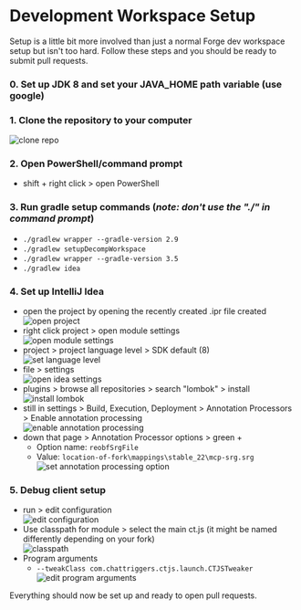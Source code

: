 # Development Workspace Setup
Setup is a little bit more involved than just a normal Forge dev workspace setup but isn't too hard. Follow these steps and you should be ready to submit pull requests.

### 0. Set up JDK 8 and set your JAVA_HOME path variable (use google)
### 1. Clone the repository to your computer<br>
![clone repo](http://i66.tinypic.com/9jdlp5.png)
### 2. Open PowerShell/command prompt
  - shift + right click > open PowerShell
### 3. Run gradle setup commands (*note: don't use the "./" in command prompt*)
  - `./gradlew wrapper --gradle-version 2.9`
  - `./gradlew setupDecompWorkspace`
  - `./gradlew wrapper --gradle-version 3.5`
  - `./gradlew idea`
### 4. Set up IntelliJ Idea
  - open the project by opening the recently created .ipr file created<br>
![open project](http://i65.tinypic.com/2irsoyc.png)
  - right click project > open module settings<br>
![open module settings](https://i.imgur.com/F7clio5.png)
  - project > project language level > SDK default (8)<br>
![set language level](http://i66.tinypic.com/2rormrn.png)
  - file > settings<br>
![open idea settings](http://i65.tinypic.com/35bco0h.png)
  - plugins > browse all repositories > search "lombok" > install<br>
![install lombok](http://i67.tinypic.com/t8sv2p.png)
  - still in settings > Build, Execution, Deployment > Annotation Processors > Enable annotation processing<br>
![enable annotation processing](http://i66.tinypic.com/676slz.png)
  - down that page > Annotation Processor options > green +
    - Option name: `reobfSrgFile`
    - Value: `location-of-fork\mappings\stable_22\mcp-srg.srg`<br>
![set annotation processing option](https://i.imgur.com/PS2t8Yc.png)
### 5. Debug client setup
  - run > edit configuration<br>
![edit configuration](http://i65.tinypic.com/t6yq7b.png)
  - Use classpath for module > select the main ct.js (it might be named differently depending on your fork)<br>
![classpath](http://i67.tinypic.com/15z34fd.png)
  - Program arguments
    - `--tweakClass com.chattriggers.ctjs.launch.CTJSTweaker`<br>
![edit program arguments](https://i.imgur.com/UcVOq71.png)

Everything should now be set up and ready to open pull requests.
